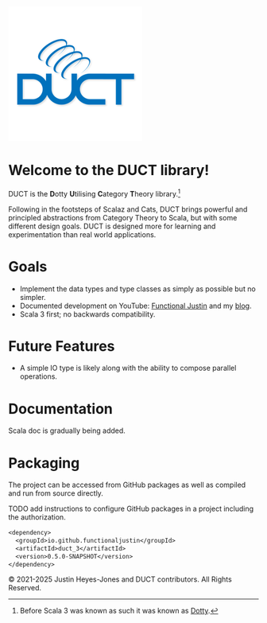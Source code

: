 <img src="./images/ductlogo-small.png" width="270" alt="Duct Logo">

# Welcome to the DUCT library!

DUCT is the <b>D</b>otty <b>U</b>tilising <b>C</b>ategory <b>T</b>heory library.[^1]

Following in the footsteps of Scalaz and Cats, DUCT brings powerful and principled abstractions from Category Theory to Scala, but with some different design goals. DUCT is designed more for learning and experimentation than real world applications.

# Goals

* Implement the data types and type classes as simply as possible but no simpler.
* Documented development on YouTube: [Functional Justin](https://www.youtube.com/c/FunctionalJustin) and my [blog](http://justinhj.github.io/).
* Scala 3 first; no backwards compatibility.

# Future Features

* A simple IO type is likely along with the ability to compose parallel operations.

# Documentation

Scala doc is gradually being added.

# Packaging

The project can be accessed from GitHub packages as well as compiled and run from source directly.

TODO add instructions to configure GitHub packages in a project including the authorization.

```
<dependency>
  <groupId>io.github.functionaljustin</groupId>
  <artifactId>duct_3</artifactId>
  <version>0.5.0-SNAPSHOT</version>
</dependency>
```

[^1]: Before Scala 3 was known as such it was known as [Dotty](https://dotty.epfl.ch/). 

&#169; 2021-2025 Justin Heyes-Jones and DUCT contributors. All Rights Reserved.